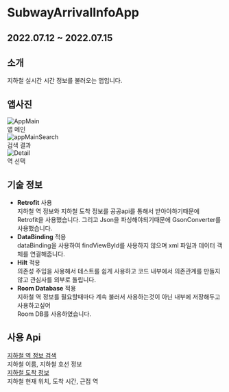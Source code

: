 # SubwayArrivalInfoApp
## 2022.07.12 ~ 2022.07.15  
## 소개  
지하철 실시간 시간 정보를 불러오는 앱입니다.  
## 앱사진  
![AppMain](https://user-images.githubusercontent.com/57277631/179129344-960258b6-d401-4865-a2e0-d10bf20528a3.PNG)  
앱 메인  
![appMainSearch](https://user-images.githubusercontent.com/57277631/179129350-60982b46-a823-499b-a149-7298feb756d7.PNG)  
검색 결과  
![Detail](https://user-images.githubusercontent.com/57277631/179129352-b3de002b-ae67-4c12-8d68-36f3e26adf60.PNG)  
역 선택
## 기술 정보  
* **Retrofit** 사용  
 지하철 역 정보와 지하철 도착 정보를 공공api를 통해서 받아야하기때문에  
 Retrofit을 사용했습니다. 그리고 Json을 파싱해야되기때문에 GsonConverter를 사용했습니다.  
* **DataBinding** 적용  
 dataBinding을 사용하여 findViewById를 사용하지 않으며 xml 파일과 데이터 객체를 연결해줍니다.  
* **Hilt** 적용  
 의존성 주입을 사용해서 테스트를 쉽게 사용하고 코드 내부에서 의존관계를 만들지 않고 관심사를 외부로 돌립니다.  
* **Room Database** 적용  
 지하철 역 정보를 필요할때마다 계속 불러서 사용하는것이 아닌 내부에 저장해두고 사용하고싶어  
 Room DB를 사용하였습니다.  
## 사용 Api  
[지하철 역 정보 검색](https://data.seoul.go.kr/dataList/OA-121/S/1/datasetView.do)  
지하철 이름, 지하철 호선 정보  
[지하철 도착 정보](https://data.seoul.go.kr/dataList/OA-12764/F/1/datasetView.do)  
지하철 현재 위치, 도착 시간, 근접 역  
